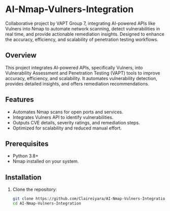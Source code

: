 # AI-Nmap-Vulners-Integration
Collaborative project by VAPT Group 7, integrating AI-powered APIs like Vulners into Nmap to automate network scanning, detect vulnerabilities in real time, and provide actionable remediation insights. Designed to enhance the accuracy, efficiency, and scalability of penetration testing workflows.
## Overview  
This project integrates AI-powered APIs, specifically Vulners, into Vulnerability Assessment and Penetration Testing (VAPT) tools to improve accuracy, efficiency, and scalability. It automates vulnerability detection, provides detailed insights, and offers remediation recommendations.  

## Features  
- Automates Nmap scans for open ports and services.  
- Integrates Vulners API to identify vulnerabilities.  
- Outputs CVE details, severity ratings, and remediation steps.  
- Optimized for scalability and reduced manual effort.  

## Prerequisites  
- Python 3.8+  
- Nmap installed on your system.  

## Installation  
1. Clone the repository:  
   ```bash
   git clone https://github.com/Claireiyara/AI-Nmap-Vulners-Integration.git  
   cd AI-Nmap-Vulners-Integration  
